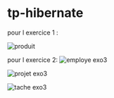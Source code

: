 # tp-hibernate
pour l exercice 1 :

![produit](https://github.com/Samia-Kouame/tp-hibernate/assets/147660832/c2696648-5084-4de9-9783-053ed027cfee)

pour l exercice 2:
![employe exo3](https://github.com/Samia-Kouame/tp-hibernate/assets/147660832/24339866-80da-4d18-a497-f5d950a13f2a)

![projet exo3](https://github.com/Samia-Kouame/tp-hibernate/assets/147660832/b3aae8e3-6585-4437-9eca-21a2d73527ed)

![tache exo3](https://github.com/Samia-Kouame/tp-hibernate/assets/147660832/bab8afbc-4b35-4590-9ce5-4b1452969a52)
